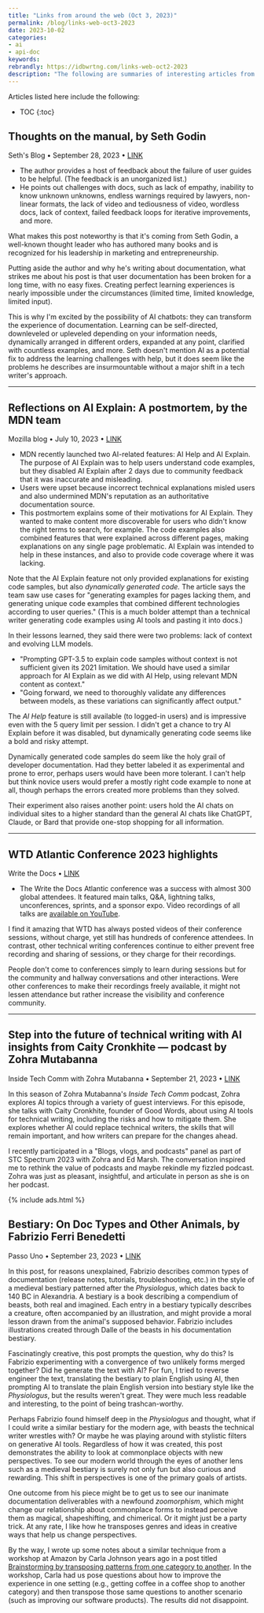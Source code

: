 ```yaml
---
title: "Links from around the web (Oct 3, 2023)"
permalink: /blog/links-web-oct3-2023
date: 2023-10-02
categories:
- ai
- api-doc
keywords: 
rebrandly: https://idbwrtng.com/links-web-oct2-2023
description: "The following are summaries of interesting articles from around the web, as well as my commentary."
---
```


Articles listed here include the following: 

* TOC
{:toc}

## Thoughts on the manual, by Seth Godin

Seth's Blog &bull; September 28, 2023 &bull; [LINK](https://seths.blog/2023/09/thoughts-on-the-manual/)

* The author provides a host of feedback about the failure of user guides to be helpful. (The feedback is an unorganized list.)
* He points out challenges with docs, such as lack of empathy, inability to know unknown unknowns, endless warnings required by lawyers, non-linear formats, the lack of video and tediousness of video, wordless docs, lack of context, failed feedback loops for iterative improvements, and more. 

What makes this post noteworthy is that it's coming from Seth Godin, a well-known thought leader who has authored many books and is recognized for his leadership in marketing and entrepreneurship. 

Putting aside the author and why he's writing about documentation, what strikes me about his post is that user documentation has been broken for a long time, with no easy fixes. Creating perfect learning experiences is nearly impossible under the circumstances (limited time, limited knowledge, limited input). 

This is why I'm excited by the possibility of AI chatbots: they can transform the experience of documentation. Learning can be self-directed, downleveled or upleveled depending on your information needs, dynamically arranged in different orders, expanded at any point, clarified with countless examples, and more. Seth doesn't mention AI as a potential fix to address the learning challenges with help, but it does seem like the problems he describes are insurmountable without a major shift in a tech writer's approach.

<hr/>

## Reflections on AI Explain: A postmortem, by the MDN team

Mozilla blog &bull; July 10, 2023 &bull; [LINK](https://developer.mozilla.org/en-US/blog/ai-explain-postmortem/)

* MDN recently launched two AI-related features: AI Help and AI Explain. The purpose of AI Explain was to help users understand code examples, but they disabled AI Explain after 2 days due to community feedback that it was inaccurate and misleading.
* Users were upset because incorrect technical explanations misled users and also undermined MDN's reputation as an authoritative documentation source. 
* This postmortem explains some of their motivations for AI Explain. They wanted to make content more discoverable for users who didn't know the right terms to search, for example. The code examples also combined features that were explained across different pages, making explanations on any single page problematic. AI Explain was intended to help in these instances, and also to provide code coverage where it was lacking.

Note that the AI Explain feature not only provided explanations for existing code samples, but also *dynamically generated code.* The article says the team saw use cases for "generating examples for pages lacking them, and generating unique code examples that combined different technologies according to user queries." (This is a much bolder attempt than a technical writer generating code examples using AI tools and pasting it into docs.)

In their lessons learned, they said there were two problems: lack of context and evolving LLM models. 

* "Prompting GPT-3.5 to explain code samples without context is not sufficient given its 2021 limitation. We should have used a similar approach for AI Explain as we did with AI Help, using relevant MDN content as context."
* "Going forward, we need to thoroughly validate any differences between models, as these variations can significantly affect output."

The *AI Help* feature is still available (to logged-in users) and is impressive even with the 5 query limit per session. I didn't get a chance to try AI Explain before it was disabled, but dynamically generating code seems like a bold and risky attempt. 

Dynamically generated code samples do seem like the holy grail of developer documentation. Had they better labeled it as experimental and prone to error, perhaps users would have been more tolerant. I can't help but think novice users would prefer a mostly right code example to none at all, though perhaps the errors created more problems than they solved.

Their experiment also raises another point: users hold the AI chats on individual sites to a higher standard than the general AI chats like ChatGPT, Claude, or Bard that provide one-stop shopping for all information. 

<hr/>

## WTD Atlantic Conference 2023 highlights 

Write the Docs &bull; [LINK](https://www.writethedocs.org/conf/atlantic/2023/news/thank-you-recap/)

* The Write the Docs Atlantic conference was a success with almost 300 global attendees. It featured main talks, Q&A, lightning talks, unconferences, sprints, and a sponsor expo. Video recordings of all talks are [available on YouTube](https://www.youtube.com/playlist?list=PLZAeFn6dfHplddJfvbke1bpUzZGozb2Yj). 

I find it amazing that WTD has always posted videos of their conference sessions, without charge, yet still has hundreds of conference attendees. In contrast, other technical writing conferences continue to either prevent free recording and sharing of sessions, or they charge for their recordings. 

People don't come to conferences simply to learn during sessions but for the community and hallway conversations and other interactions. Were other conferences to make their recordings freely available, it might not lessen attendance but rather increase the visibility and conference community.

<hr/>

## Step into the future of technical writing with AI insights from Caity Cronkhite — podcast by Zohra Mutabanna

Inside Tech Comm with Zohra Mutabanna &bull; September 21, 2023 &bull; [LINK](https://www.insidetechcomm.show/1728253/13635905-s4e11-glimpse-into-the-future-of-technical-writing-with-ai-with-caity-cronkhite) 

In this season of Zohra Mutabanna's *Inside Tech Comm* podcast, Zohra explores AI topics through a variety of guest interviews. For this episode, she talks with Caity Cronkhite, founder of Good Words, about using AI tools for technical writing, including the risks and how to mitigate them. She explores whether AI could replace technical writers, the skills that will remain important, and how writers can prepare for the changes ahead.

I recently participated in a "Blogs, vlogs, and podcasts" panel as part of STC Spectrum 2023 with Zohra and Ed Marsh. The conversation inspired me to rethink the value of podcasts and maybe rekindle my fizzled podcast. Zohra was just as pleasant, insightful, and articulate in person as she is on her podcast.

{% include ads.html %}

## Bestiary: On Doc Types and Other Animals, by Fabrizio Ferri Benedetti

Passo Uno &bull; September 23, 2023 &bull; [LINK](https://passo.uno/docs-bestiary-taxonomy/)

In this post, for reasons unexplained, Fabrizio describes common types of documentation (release notes, tutorials, troubleshooting, etc.) in the style of a medieval bestiary patterned after the *Physiologus*, which dates back to 140 BC in Alexandria. A bestiary is a book describing a compendium of beasts, both real and imagined. Each entry in a bestiary typically describes a creature, often accompanied by an illustration, and might provide a moral lesson drawn from the animal's supposed behavior. Fabrizio includes illustrations created through Dalle of the beasts in his documentation bestiary.

Fascinatingly creative, this post prompts the question, why do this? Is Fabrizio experimenting with a convergence of two unlikely forms merged together? Did he generate the text with AI? For fun, I tried to reverse engineer the text, translating the bestiary to plain English using AI, then prompting AI to translate the plain English version into bestiary style like the *Physiologus*, but the results weren't great. They were much less readable and interesting, to the point of being trashcan-worthy.

Perhaps Fabrizio found himself deep in the _Physiologus_ and thought, what if I could write a similar bestiary for the modern age, with beasts the technical writer wrestles with? Or maybe he was playing around with stylistic filters on generative AI tools. Regardless of how it was created, this post demonstrates the ability to look at commonplace objects with new perspectives. To see our modern world through the eyes of another lens such as a medieval bestiary is surely not only fun but also curious and rewarding. This shift in perspectives is one of the primary goals of artists. 

One outcome from his piece might be to get us to see our inanimate documentation deliverables with a newfound _zoomorphism_, which might change our relationship about commonplace forms to instead perceive them as magical, shapeshifting, and chimerical. Or it might just be a party trick. At any rate, I like how he transposes genres and ideas in creative ways that help us change perspectives.

By the way, I wrote up some notes about a similar technique from a workshop at Amazon by Carla Johnson years ago in a post titled [Brainstorming by transposing patterns from one category to another](/2018/10/19/transposing-patterns-from-one-category-to-another/). In the workshop, Carla had us pose questions about how to improve the experience in one setting (e.g., getting coffee in a coffee shop to another category) and then transpose those same questions to another scenario (such as improving our software products). The results did not disappoint.
